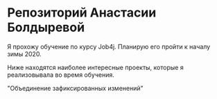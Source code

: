 # Репозиторий Анастасии Болдыревой

Я прохожу обучение по курсу Job4j. Планирую его пройти к началу зимы 2020.

Ниже находятся наиболее интересные проекты, которые я реализовывала во время обучения.

"Объединение зафиксированных изменений"